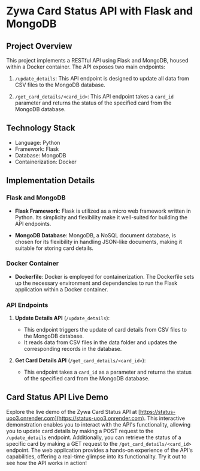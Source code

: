 # Zywa Card Status API with Flask and MongoDB

## Project Overview

This project implements a RESTful API using Flask and MongoDB, housed within a Docker container. The API exposes two main endpoints:

1. `/update_details`: This API endpoint is designed to update all data from CSV files to the MongoDB database.

2. `/get_card_details/<card_id>`: This API endpoint takes a `card_id` parameter and returns the status of the specified card from the MongoDB database.

## Technology Stack

- Language: Python
- Framework: Flask
- Database: MongoDB
- Containerization: Docker

## Implementation Details

### Flask and MongoDB

- **Flask Framework**: Flask is utilized as a micro web framework written in Python. Its simplicity and flexibility make it well-suited for building the API endpoints.

- **MongoDB Database**: MongoDB, a NoSQL document database, is chosen for its flexibility in handling JSON-like documents, making it suitable for storing card details.

### Docker Container

- **Dockerfile**: Docker is employed for containerization. The Dockerfile sets up the necessary environment and dependencies to run the Flask application within a Docker container.

### API Endpoints

1. **Update Details API** (`/update_details`):
   - This endpoint triggers the update of card details from CSV files to the MongoDB database.
   - It reads data from CSV files in the data folder and updates the corresponding records in the database.

2. **Get Card Details API** (`/get_card_details/<card_id>`):
   - This endpoint takes a `card_id` as a parameter and returns the status of the specified card from the MongoDB database.

## Card Status API Live Demo

Explore the live demo of the Zywa Card Status API at [https://status-uoo3.onrender.com](https://status-uoo3.onrender.com). This interactive demonstration enables you to interact with the API's functionality, allowing you to update card details by making a POST request to the `/update_details` endpoint. Additionally, you can retrieve the status of a specific card by making a GET request to the `/get_card_details/<card_id>` endpoint. The web application provides a hands-on experience of the API's capabilities, offering a real-time glimpse into its functionality. Try it out to see how the API works in action!

